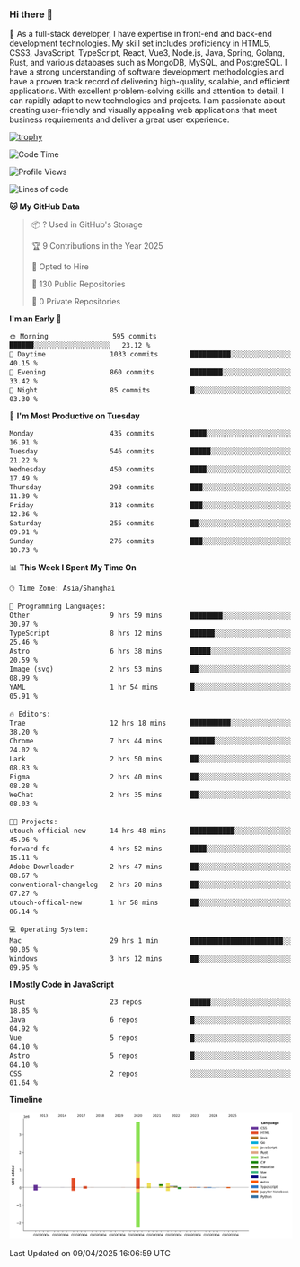 ### Hi there 👋

🌱 As a full-stack developer, I have expertise in front-end and back-end development technologies. My skill set includes proficiency in HTML5, CSS3, JavaScript, TypeScript, React, Vue3, Node.js, Java, Spring, Golang, Rust, and various databases such as MongoDB, MySQL, and PostgreSQL. I have a strong understanding of software development methodologies and have a proven track record of delivering high-quality, scalable, and efficient applications. With excellent problem-solving skills and attention to detail, I can rapidly adapt to new technologies and projects. I am passionate about creating user-friendly and visually appealing web applications that meet business requirements and deliver a great user experience.

[![trophy](https://github-profile-trophy.vercel.app/?username=elton&rank=SECRET,SSS,SS,S,AAA,AA,A&theme=onedark&no-frame=true&margin-w=10)](https://github.com/ryo-ma/github-profile-trophy)

<!--START_SECTION:waka-->
![Code Time](http://img.shields.io/badge/Code%20Time-1%2C497%20hrs%2050%20mins-blue)

![Profile Views](http://img.shields.io/badge/Profile%20Views-0-blue)

![Lines of code](https://img.shields.io/badge/From%20Hello%20World%20I%27ve%20Written-5.6%20million%20lines%20of%20code-blue)

**🐱 My GitHub Data** 

> 📦 ? Used in GitHub's Storage 
 > 
> 🏆 9 Contributions in the Year 2025
 > 
> 💼 Opted to Hire
 > 
> 📜 130 Public Repositories 
 > 
> 🔑 0 Private Repositories 
 > 
**I'm an Early 🐤** 

```text
🌞 Morning                595 commits         ██████░░░░░░░░░░░░░░░░░░░   23.12 % 
🌆 Daytime                1033 commits        ██████████░░░░░░░░░░░░░░░   40.15 % 
🌃 Evening                860 commits         ████████░░░░░░░░░░░░░░░░░   33.42 % 
🌙 Night                  85 commits          █░░░░░░░░░░░░░░░░░░░░░░░░   03.30 % 
```
📅 **I'm Most Productive on Tuesday** 

```text
Monday                   435 commits         ████░░░░░░░░░░░░░░░░░░░░░   16.91 % 
Tuesday                  546 commits         █████░░░░░░░░░░░░░░░░░░░░   21.22 % 
Wednesday                450 commits         ████░░░░░░░░░░░░░░░░░░░░░   17.49 % 
Thursday                 293 commits         ███░░░░░░░░░░░░░░░░░░░░░░   11.39 % 
Friday                   318 commits         ███░░░░░░░░░░░░░░░░░░░░░░   12.36 % 
Saturday                 255 commits         ██░░░░░░░░░░░░░░░░░░░░░░░   09.91 % 
Sunday                   276 commits         ███░░░░░░░░░░░░░░░░░░░░░░   10.73 % 
```


📊 **This Week I Spent My Time On** 

```text
🕑︎ Time Zone: Asia/Shanghai

💬 Programming Languages: 
Other                    9 hrs 59 mins       ████████░░░░░░░░░░░░░░░░░   30.97 % 
TypeScript               8 hrs 12 mins       ██████░░░░░░░░░░░░░░░░░░░   25.46 % 
Astro                    6 hrs 38 mins       █████░░░░░░░░░░░░░░░░░░░░   20.59 % 
Image (svg)              2 hrs 53 mins       ██░░░░░░░░░░░░░░░░░░░░░░░   08.99 % 
YAML                     1 hr 54 mins        █░░░░░░░░░░░░░░░░░░░░░░░░   05.91 % 

🔥 Editors: 
Trae                     12 hrs 18 mins      ██████████░░░░░░░░░░░░░░░   38.20 % 
Chrome                   7 hrs 44 mins       ██████░░░░░░░░░░░░░░░░░░░   24.02 % 
Lark                     2 hrs 50 mins       ██░░░░░░░░░░░░░░░░░░░░░░░   08.83 % 
Figma                    2 hrs 40 mins       ██░░░░░░░░░░░░░░░░░░░░░░░   08.28 % 
WeChat                   2 hrs 35 mins       ██░░░░░░░░░░░░░░░░░░░░░░░   08.03 % 

🐱‍💻 Projects: 
utouch-official-new      14 hrs 48 mins      ███████████░░░░░░░░░░░░░░   45.96 % 
forward-fe               4 hrs 52 mins       ████░░░░░░░░░░░░░░░░░░░░░   15.11 % 
Adobe-Downloader         2 hrs 47 mins       ██░░░░░░░░░░░░░░░░░░░░░░░   08.67 % 
conventional-changelog   2 hrs 20 mins       ██░░░░░░░░░░░░░░░░░░░░░░░   07.27 % 
utouch-offical-new       1 hr 58 mins        ██░░░░░░░░░░░░░░░░░░░░░░░   06.14 % 

💻 Operating System: 
Mac                      29 hrs 1 min        ███████████████████████░░   90.05 % 
Windows                  3 hrs 12 mins       ██░░░░░░░░░░░░░░░░░░░░░░░   09.95 % 
```

**I Mostly Code in JavaScript** 

```text
Rust                     23 repos            █████░░░░░░░░░░░░░░░░░░░░   18.85 % 
Java                     6 repos             █░░░░░░░░░░░░░░░░░░░░░░░░   04.92 % 
Vue                      5 repos             █░░░░░░░░░░░░░░░░░░░░░░░░   04.10 % 
Astro                    5 repos             █░░░░░░░░░░░░░░░░░░░░░░░░   04.10 % 
CSS                      2 repos             ░░░░░░░░░░░░░░░░░░░░░░░░░   01.64 % 
```



**Timeline**

![Lines of Code chart](https://raw.githubusercontent.com/elton/elton/main/assets/bar_graph.png)


 Last Updated on 09/04/2025 16:06:59 UTC
<!--END_SECTION:waka-->

<!--
**elton/elton** is a ✨ _special_ ✨ repository because its `README.md` (this file) appears on your GitHub profile.

Here are some ideas to get you started:

- 🔭 I’m currently working on ...
- 🌱 I’m currently learning ...
- 👯 I’m looking to collaborate on ...
- 🤔 I’m looking for help with ...
- 💬 Ask me about ...
- 📫 How to reach me: ...
- 😄 Pronouns: ...
- ⚡ Fun fact: ...
-->
